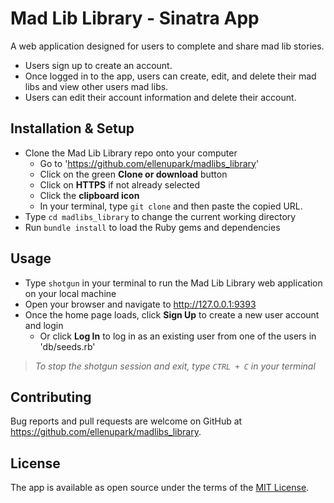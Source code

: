 # Mad Lib Library - Sinatra App

A web application designed for users to complete and share mad lib stories.
* Users sign up to create an account.
* Once logged in to the app, users can create, edit, and delete their mad libs and view other users mad libs.
* Users can edit their account information and delete their account.

## Installation & Setup

* Clone the Mad Lib Library repo onto your computer
  * Go to 'https://github.com/ellenupark/madlibs_library'
  * Click on the green **Clone or download** button
  * Click on **HTTPS** if not already selected
  * Click the **clipboard icon**
  * In your terminal, type `git clone` and then paste the copied URL.
* Type `cd madlibs_library` to change the current working directory
* Run `bundle install` to load the Ruby gems and dependencies

## Usage

* Type `shotgun` in your terminal to run the Mad Lib Library web application on your local machine
* Open your browser and navigate to http://127.0.0.1:9393
* Once the home page loads, click **Sign Up** to create a new user account and login
  * Or click **Log In** to log in as an existing user from one of the users in 'db/seeds.rb'
> _To stop the shotgun session and exit, type `CTRL + C` in your terminal_

## Contributing

Bug reports and pull requests are welcome on GitHub at https://github.com/ellenupark/madlibs_library.

## License
The app is available as open source under the terms of the [MIT License](https://opensource.org/licenses/MIT).

